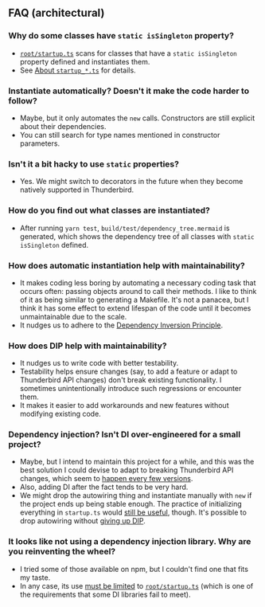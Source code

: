## FAQ (architectural)

### Why do some classes have `static isSingleton` property?

* [`root/startup.ts`][startup] scans for classes that have a `static isSingleton` property defined and instantiates them.
* See [About `startup_*.ts`](./design.md#about-startup_ts) for details.

### Instantiate automatically? Doesn't it make the code harder to follow?

* Maybe, but it only automates the `new` calls. Constructors are still explicit about their dependencies.
* You can still search for type names mentioned in constructor parameters.

### Isn't it a bit hacky to use `static` properties?

* Yes. We might switch to decorators in the future when they become natively supported in Thunderbird.

### How do you find out what classes are instantiated?

* After running `yarn test`, `build/test/dependency_tree.mermaid` is generated, which shows the dependency tree of all classes with `static isSingleton` defined.

### How does automatic instantiation help with maintainability?

* It makes coding less boring by automating a necessary coding task that occurs often: passing objects around to call their methods. I like to think of it as being similar to generating a Makefile. It's not a panacea, but I think it has some effect to extend lifespan of the code until it becomes unmaintainable due to the scale.
* It nudges us to adhere to the [Dependency Inversion Principle][dip].

### How does DIP help with maintainability?

* It nudges us to write code with better testability.
* Testability helps ensure changes (say, to add a feature or adapt to Thunderbird API changes) don't break existing functionality. I sometimes unintentionally introduce such regressions or encounter them.
* It makes it easier to add workarounds and new features without modifying existing code.

### Dependency injection? Isn't DI over-engineered for a small project?

* Maybe, but I intend to maintain this project for a while, and this was the best solution I could devise to adapt to breaking Thunderbird API changes, which seem to [happen every few versions][tbchanges].
* Also, adding DI after the fact tends to be very hard.
* We might drop the autowiring thing and instantiate manually with `new` if the project ends up being stable enough. The practice of initializing everything in `startup.ts` would [still be useful][ploeh], though. It's possible to drop autowiring without [giving up DIP][ploeh2].

### It looks like not using a dependency injection library. Why are you reinventing the wheel?

* I tried some of those available on npm, but I couldn't find one that fits my taste.
* In any case, its use [must be limited][ploeh] to [`root/startup.ts`][startup] (which is one of the requirements that some DI libraries fail to meet).

[dip]: https://en.wikipedia.org/wiki/Dependency_inversion_principle
[tbchanges]: https://developer.thunderbird.net/add-ons/updating/tb128
[ploeh]: https://blog.ploeh.dk/2019/06/17/composition-root-location/
[ploeh2]: https://blog.ploeh.dk/2012/11/06/WhentouseaDIContainer/
[wiki]: https://github.com/exteditor/ghostbird/wiki
[issue]: https://github.com/exteditor/ghostbird/issues
[discussion]: https://github.com/exteditor/ghostbird/discussions
[startup]: ../src/root/startup.ts

